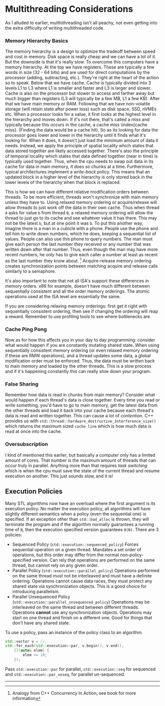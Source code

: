 # Multithreading Considerations

As I alluded to earlier, multhithreading isn't all peachy, not even getting into the extra difficulty of writing multithreaded code.

### Memory Hierarchy Basics

The memory hierarchy is a design to optimize the tradeoff between speed and cost in memory.
Disk space is really cheap and we can have a lot of it.
But the downside is that it's really slow.
To overcome this computers have a memory hierarchy.
At the top we have registers. These are typically a few words in size (32 - 64 bits) and are used for direct computations by the processor (adding, subtracting, etc.).
They're right at the heart of the action so to speak. Below that we have cache. Cache is typically divided into 3 levels L1 to L3 where L1 is smaller and faster and L3 is larger and slower.
Cache is also on the processor but slower to access and farther away but much bigger than registers (L3 will typically be a few MB, L1 a few KB).
After that we have main memory or RAM. Following that we have non-volatile storage (will retain state after power loss) such as disk space, SSD, nVMEs etc.
When a processor looks for a value, it first looks at the highest level in the hierarchy and moves down.
If it's not there, that's called a miss and typically because this occurs in the cache, a cache miss \index{cache miss}. (Finding the data would be a cache hit\).
So as its looking for data the processor goes lower and lower in the hierarchy until it finds what it's looking for.
When it does, it doesn't just load the minimum amount of data it needs. Instead, we apply the principle of spatial locality which states that data stored
together are likely accessed together. There's also the principle of temporal locality which states that data defined together (near in time) is typically used together.
Thus, when the cpu needs to swap out data in its cache for data in main memory, it does so chunks at a time.
Furthermore, typical architectures implement a *write-back* policy. This means that an updated block in a higher level of the hierarchy is only stored back in the lower levels of the hierarchy
when that block is replaced.

This is how we can have different relative modification orders between threads.
To be more efficient, threads won't synchronize with main memory unless they have to.
Using relaxed memory ordering or acquire/release will allow threads to just work off the data in their own cache.
Thus when thread `A` asks for value `b` from thread `B`,
a relaxed memory ordering will allow the thread to just go to its cache and see whatever value it has there.
This may not be the latest `b`, but at one point it was `b`.
To put this another way, imagine there is a man in a cubicle with a phone. People use the phone and tell him to write down numbers, which he does, keeping a sequential list of values.
People can also use this phone to query numbers. The man must give each person the last number they received or any number that was written down after that number. Thus, even though the man may have
more recent numbers, he only has to give each caller a number at least as recent as the last number they know about. [^1]
Acquire-release memory ordering creates synchronization points between matching acquire and release calls similarly to a semaphore. 

It's also important to note that not all ISA's support these differences in memory orders.
x86 for example, doesn't have much different between sequentially consistent and all the order memory orderings.
The atomic operations used at the ISA level are essentially the same.

If you are considering relaxing memory orderings: first get it right with sequentially consistent ordering, then see if changing the ordering will reap a reward.
Remember to use profiling tools to see where bottlenecks are.


### Cache Ping Pong
Now as for how this affects you in your day to day programming: consider what would happen if you are constantly mutating shared state.
When using sequentially consistent memory ordering (or even relaxed memory ordering if these are RMW operations), and a thread updates some data,
a global modification order must be enforced. Thus, the data must be written back to main memory and loaded by the other threads.
This is a slow process and if it's happening constantly this can really slow down your program.

### False Sharing
Remember how data is read in chunks from main memory? Consider what would happen if each thread's data is close together.
Every time you read or write something, you'd have to go to main memory, get the latest data from the other threads and load it back into your cache because
each thread's data is read and written together. This can cause a lot of *contention*. C++ provides us with `std::thread::hardware_destructive_interference_size()`
 which returns the maximum sized `cache line` which is how much data is read at once into the cache.

### Oversubscription
I kind of mentioned this earlier, but basically a computer only has a limited amount of cores.
That number is the maximum amount of threads that can occur truly in parallel.
Anything more than that requires *task switching* which is when the cpu must save the state of the current thread and resume execution on another.
This just sounds slow, and it is!

## Execution Policies

Many STL algorithms now have an overload where the first argument is its execution policy.
No matter the execution policy, all algorithms will have slightly different semantics when a policy (even the sequential one) is specified.
If an exception other than `std::bad_alloc` is thrown, they will terminate the program and if the algorithm normally guarantees a running time of `N`,
then the execution specified version guarantees `O(N)`. There are 3 policies:
* Sequenced Policy (`std::execution::sequenced_policy`)
    Forces sequential operation on a given thread. 
    Mandates a set order of operations, but this order may differ from the normal non-policy-specified version.
    Can rely that operations are performed on the same thread, but cannot rely on any given order.
* Parallel Policy (`std::execution::parallel_policy`)
    Operations performed on the same thread must not be interleaved and must have a definite ordering.
    Operations cannot cause data races, they must protect any shared state via synchronization objects.
    This is a good choice for introducing parallelism.
* Parallel Unsequenced Policy (`std::execution::parallel_unsequenced_policy`)
    Operations may be interleaved on the same thread and between different threads.
    Operations **cannot** use any synchronization objects.
    Operations may start on one thread and finish on a different one.
    Good for things that don't have any shared state.


To use a policy, pass an instance of the policy class to an algorithm.
```C++
std::vector v = //..
std::for_each(std::execution::par, v.begin(), v.end(), 
    [](auto& elem) {
        elem += 10;
    });
```
Pass `std::execution::par` for parallel, `std::execution::seq` for sequenced and `std::execution::par_unseq`, for parallel un-sequenced.

---
[^1]: Analogy from C++ Concurrency In Action, see book for more information